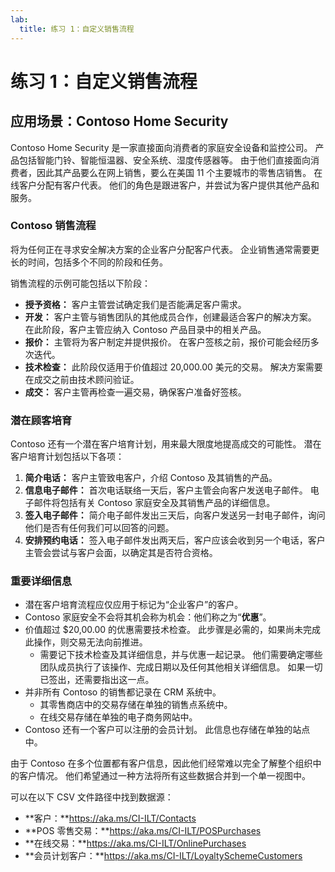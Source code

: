 ```yaml
---
lab:
  title: 练习 1：自定义销售流程
---
```


# 练习 1：自定义销售流程

## 应用场景：Contoso Home Security 
Contoso Home Security 是一家直接面向消费者的家庭安全设备和监控公司。 产品包括智能门铃、智能恒温器、安全系统、湿度传感器等。 由于他们直接面向消费者，因此其产品要么在网上销售，要么在美国 11 个主要城市的零售店销售。 在线客户分配有客户代表。 他们的角色是跟进客户，并尝试为客户提供其他产品和服务。 

### Contoso 销售流程
将为任何正在寻求安全解决方案的企业客户分配客户代表。 企业销售通常需要更长的时间，包括多个不同的阶段和任务。

销售流程的示例可能包括以下阶段：

-   **授予资格：** 客户主管尝试确定我们是否能满足客户需求。
-   **开发：** 客户主管与销售团队的其他成员合作，创建最适合客户的解决方案。 在此阶段，客户主管应纳入 Contoso 产品目录中的相关产品。
-   **报价：** 主管将为客户制定并提供报价。 在客户签核之前，报价可能会经历多次迭代。
-   **技术检查：** 此阶段仅适用于价值超过 20,000.00 美元的交易。 解决方案需要在成交之前由技术顾问验证。
-   **成交：** 客户主管再检查一遍交易，确保客户准备好签核。

### 潜在顾客培育 
Contoso 还有一个潜在客户培育计划，用来最大限度地提高成交的可能性。 潜在客户培育计划包括以下各项：

1.  **简介电话：** 客户主管致电客户，介绍 Contoso 及其销售的产品。
2.  **信息电子邮件：** 首次电话联络一天后，客户主管会向客户发送电子邮件。 电子邮件将包括有关 Contoso 家庭安全及其销售产品的详细信息。
3.  **签入电子邮件：** 简介电子邮件发出三天后，向客户发送另一封电子邮件，询问他们是否有任何我们可以回答的问题。
4.  **安排预约电话：** 签入电子邮件发出两天后，客户应该会收到另一个电话，客户主管会尝试与客户会面，以确定其是否符合资格。

### 重要详细信息
-   潜在客户培育流程应仅应用于标记为“企业客户”的客户。
-   Contoso 家庭安全不会将其机会称为机会：他们称之为“**优惠**”。
-   价值超过 \$20,00.00 的优惠需要技术检查。 此步骤是必需的，如果尚未完成此操作，则交易无法向前推进。
    -   需要记下技术检查及其详细信息，并与优惠一起记录。 他们需要确定哪些团队成员执行了该操作、完成日期以及任何其他相关详细信息。 如果一切已签出，还需要指出这一点。
-   并非所有 Contoso 的销售都记录在 CRM 系统中。
    -   其零售商店中的交易存储在单独的销售点系统中。
    -   在线交易存储在单独的电子商务网站中。
-   Contoso 还有一个客户可以注册的会员计划。 此信息也存储在单独的站点中。

由于 Contoso 在多个位置都有客户信息，因此他们经常难以完全了解整个组织中的客户情况。 他们希望通过一种方法将所有这些数据合并到一个单一视图中。

可以在以下 CSV 文件路径中找到数据源：
- **客户：**https://aka.ms/CI-ILT/Contacts
- **POS 零售交易：**https://aka.ms/CI-ILT/POSPurchases
- **在线交易：**https://aka.ms/CI-ILT/OnlinePurchases
- **会员计划客户：**https://aka.ms/CI-ILT/LoyaltySchemeCustomers

